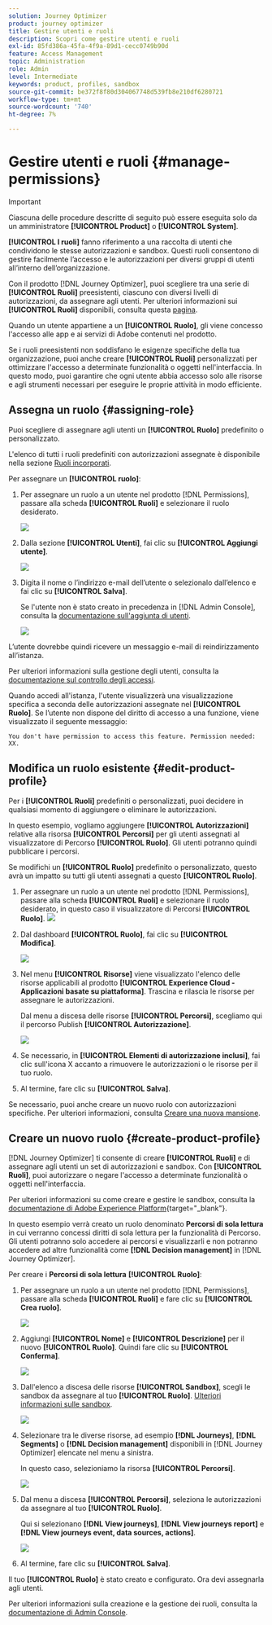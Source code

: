 ```yaml
---
solution: Journey Optimizer
product: journey optimizer
title: Gestire utenti e ruoli
description: Scopri come gestire utenti e ruoli
exl-id: 85fd386a-45fa-4f9a-89d1-cecc0749b90d
feature: Access Management
topic: Administration
role: Admin
level: Intermediate
keywords: product, profiles, sandbox
source-git-commit: be372f8f80d304067748d539fb8e210df6280721
workflow-type: tm+mt
source-wordcount: '740'
ht-degree: 7%

---
```


# Gestire utenti e ruoli {#manage-permissions}

>[!IMPORTANT]
>
> Ciascuna delle procedure descritte di seguito può essere eseguita solo da un amministratore **[!UICONTROL Product]** o **[!UICONTROL System]**.

**[!UICONTROL I ruoli]** fanno riferimento a una raccolta di utenti che condividono le stesse autorizzazioni e sandbox. Questi ruoli consentono di gestire facilmente l’accesso e le autorizzazioni per diversi gruppi di utenti all’interno dell’organizzazione.

Con il prodotto [!DNL Journey Optimizer], puoi scegliere tra una serie di **[!UICONTROL Ruoli]** preesistenti, ciascuno con diversi livelli di autorizzazioni, da assegnare agli utenti. Per ulteriori informazioni sui **[!UICONTROL Ruoli]** disponibili, consulta questa [pagina](ootb-product-profiles.md).

Quando un utente appartiene a un **[!UICONTROL Ruolo]**, gli viene concesso l&#39;accesso alle app e ai servizi di Adobe contenuti nel prodotto.

Se i ruoli preesistenti non soddisfano le esigenze specifiche della tua organizzazione, puoi anche creare **[!UICONTROL Ruoli]** personalizzati per ottimizzare l&#39;accesso a determinate funzionalità o oggetti nell&#39;interfaccia. In questo modo, puoi garantire che ogni utente abbia accesso solo alle risorse e agli strumenti necessari per eseguire le proprie attività in modo efficiente.

## Assegna un ruolo {#assigning-role}

Puoi scegliere di assegnare agli utenti un **[!UICONTROL Ruolo]** predefinito o personalizzato.

L&#39;elenco di tutti i ruoli predefiniti con autorizzazioni assegnate è disponibile nella sezione [Ruoli incorporati](ootb-product-profiles.md).

Per assegnare un **[!UICONTROL ruolo]**:

1. Per assegnare un ruolo a un utente nel prodotto [!DNL Permissions], passare alla scheda **[!UICONTROL Ruoli]** e selezionare il ruolo desiderato.

   ![](assets/do-not-localize/access_control_2.png)

1. Dalla sezione **[!UICONTROL Utenti]**, fai clic su **[!UICONTROL Aggiungi utente]**.

   ![](assets/do-not-localize/access_control_3.png)

1. Digita il nome o l’indirizzo e-mail dell’utente o selezionalo dall’elenco e fai clic su **[!UICONTROL Salva]**.

   Se l&#39;utente non è stato creato in precedenza in [!DNL Admin Console], consulta la [documentazione sull&#39;aggiunta di utenti](https://experienceleague.adobe.com/docs/experience-platform/access-control/ui/users.html).

   ![](assets/do-not-localize/access_control_4.png)

L’utente dovrebbe quindi ricevere un messaggio e-mail di reindirizzamento all’istanza.

Per ulteriori informazioni sulla gestione degli utenti, consulta la [documentazione sul controllo degli accessi](https://experienceleague.adobe.com/docs/experience-platform/access-control/home.html?lang=it).

Quando accedi all&#39;istanza, l&#39;utente visualizzerà una visualizzazione specifica a seconda delle autorizzazioni assegnate nel **[!UICONTROL Ruolo]**. Se l’utente non dispone del diritto di accesso a una funzione, viene visualizzato il seguente messaggio:

`You don't have permission to access this feature. Permission needed: XX.`

## Modifica un ruolo esistente {#edit-product-profile}

Per i **[!UICONTROL Ruoli]** predefiniti o personalizzati, puoi decidere in qualsiasi momento di aggiungere o eliminare le autorizzazioni.

In questo esempio, vogliamo aggiungere **[!UICONTROL Autorizzazioni]** relative alla risorsa **[!UICONTROL Percorsi]** per gli utenti assegnati al visualizzatore di Percorso **[!UICONTROL Ruolo]**. Gli utenti potranno quindi pubblicare i percorsi.

Se modifichi un **[!UICONTROL Ruolo]** predefinito o personalizzato, questo avrà un impatto su tutti gli utenti assegnati a questo **[!UICONTROL Ruolo]**.

1. Per assegnare un ruolo a un utente nel prodotto [!DNL Permissions], passare alla scheda **[!UICONTROL Ruoli]** e selezionare il ruolo desiderato, in questo caso il visualizzatore di Percorsi **[!UICONTROL Ruolo]**.
   ![](assets/do-not-localize/access_control_5.png)

1. Dal dashboard **[!UICONTROL Ruolo]**, fai clic su **[!UICONTROL Modifica]**.

   ![](assets/do-not-localize/access_control_6.png)

1. Nel menu **[!UICONTROL Risorse]** viene visualizzato l&#39;elenco delle risorse applicabili al prodotto **[!UICONTROL Experience Cloud - Applicazioni basate su piattaforma]**. Trascina e rilascia le risorse per assegnare le autorizzazioni.

   Dal menu a discesa delle risorse **[!UICONTROL Percorsi]**, scegliamo qui il percorso Publish **[!UICONTROL Autorizzazione]**.

   ![](assets/do-not-localize/access_control_14.png)

1. Se necessario, in **[!UICONTROL Elementi di autorizzazione inclusi]**, fai clic sull&#39;icona X accanto a rimuovere le autorizzazioni o le risorse per il tuo ruolo.

1. Al termine, fare clic su **[!UICONTROL Salva]**.

Se necessario, puoi anche creare un nuovo ruolo con autorizzazioni specifiche. Per ulteriori informazioni, consulta [Creare una nuova mansione](#create-product-profile).

## Creare un nuovo ruolo {#create-product-profile}

[!DNL Journey Optimizer] ti consente di creare **[!UICONTROL Ruoli]** e di assegnare agli utenti un set di autorizzazioni e sandbox. Con **[!UICONTROL Ruoli]**, puoi autorizzare o negare l&#39;accesso a determinate funzionalità o oggetti nell&#39;interfaccia.

Per ulteriori informazioni su come creare e gestire le sandbox, consulta la [documentazione di Adobe Experience Platform](https://experienceleague.adobe.com/docs/experience-platform/sandbox/ui/user-guide.html?lang=it){target="_blank"}.

In questo esempio verrà creato un ruolo denominato **Percorsi di sola lettura** in cui verranno concessi diritti di sola lettura per la funzionalità di Percorso. Gli utenti potranno solo accedere ai percorsi e visualizzarli e non potranno accedere ad altre funzionalità come **[!DNL  Decision management]** in [!DNL Journey Optimizer].

Per creare i **Percorsi di sola lettura** **[!UICONTROL Ruolo]**:

1. Per assegnare un ruolo a un utente nel prodotto [!DNL Permissions], passare alla scheda **[!UICONTROL Ruoli]** e fare clic su **[!UICONTROL Crea ruolo]**.

   ![](assets/do-not-localize/access_control_9.png)

1. Aggiungi **[!UICONTROL Nome]** e **[!UICONTROL Descrizione]** per il nuovo **[!UICONTROL Ruolo]**. Quindi fare clic su **[!UICONTROL Conferma]**.

   ![](assets/do-not-localize/access_control_10.png)

1. Dall&#39;elenco a discesa delle risorse **[!UICONTROL Sandbox]**, scegli le sandbox da assegnare al tuo **[!UICONTROL Ruolo]**. [Ulteriori informazioni sulle sandbox](sandboxes.md).

   ![](assets/do-not-localize/access_control_13.png)

1. Selezionare tra le diverse risorse, ad esempio **[!DNL Journeys]**, **[!DNL Segments]** o **[!DNL Decision management]** disponibili in [!DNL Journey Optimizer] elencate nel menu a sinistra.

   In questo caso, selezioniamo la risorsa **[!UICONTROL Percorsi]**.

   ![](assets/do-not-localize/access_control_11.png)

1. Dal menu a discesa **[!UICONTROL Percorsi]**, seleziona le autorizzazioni da assegnare al tuo **[!UICONTROL Ruolo]**.

   Qui si selezionano **[!DNL View journeys]**, **[!DNL View journeys report]** e **[!DNL View journeys event, data sources, actions]**.

   ![](assets/do-not-localize/access_control_12.png)

1. Al termine, fare clic su **[!UICONTROL Salva]**.

Il tuo **[!UICONTROL Ruolo]** è stato creato e configurato. Ora devi assegnarla agli utenti.

Per ulteriori informazioni sulla creazione e la gestione dei ruoli, consulta la [documentazione di Admin Console](https://experienceleague.adobe.com/docs/experience-platform/access-control/abac/permissions-ui/roles.html?lang=it).

